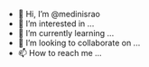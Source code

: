 - 👋 Hi, I’m @medinisrao
- 👀 I’m interested in ...
- 🌱 I’m currently learning ...
- 💞️ I’m looking to collaborate on ...
- 📫 How to reach me ...

<!---
medinisrao/medinisrao is a ✨ special ✨ repository because its `README.md` (this file) appears on your GitHub profile.
You can click the Preview link to take a look at your changes.
--->
